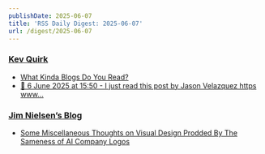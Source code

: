 ```yaml
---
publishDate: 2025-06-07
title: 'RSS Daily Digest: 2025-06-07'
url: /digest/2025-06-07
---
```


### [Kev Quirk](https://kevquirk.com/)

  * [What Kinda Blogs Do You Read?](https://kevquirk.com/blog/what-kinda-blogs-do-you-read)
  * [📝 6 June 2025 at 15:50 - I just read this post by Jason Velazquez https www...](https://kevquirk.com/notes/20250606-1550)
  
### [Jim Nielsen’s Blog](https://blog.jim-nielsen.com/)

  * [Some Miscellaneous Thoughts on Visual Design Prodded By The Sameness of AI Company Logos](https://blog.jim-nielsen.com/2025/visual-design-homogeneity-at-scale/)
  
